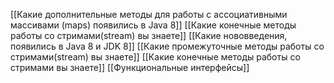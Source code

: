 [[Какие дополнительные методы для работы с ассоциативными массивами (maps) появились в Java 8]]
[[Какие конечные методы работы со стримами(stream) вы знаете]]
[[Какие нововведения, появились в Java 8 и JDK 8]]
[[Какие промежуточные методы работы со стримами(stream) вы знаете]]
[[Какие конечные методы работы со стримами вы знаете]]
[[Функциональные интерфейсы]]